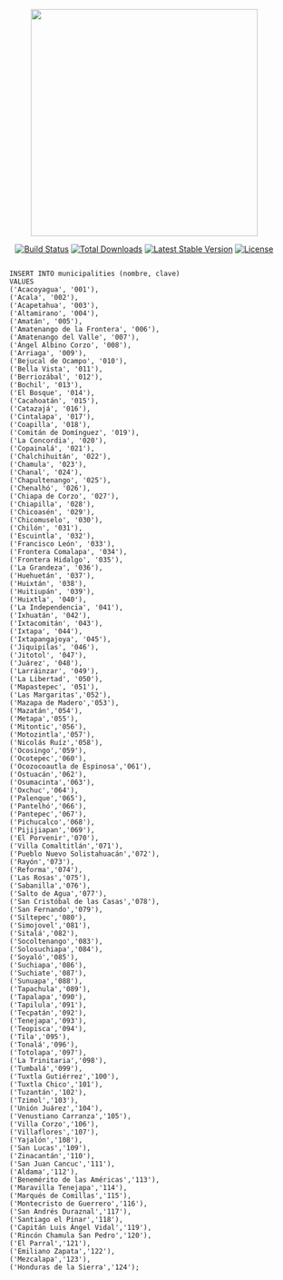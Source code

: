 <p align="center"><a href="https://laravel.com" target="_blank"><img src="https://raw.githubusercontent.com/laravel/art/master/logo-lockup/5%20SVG/2%20CMYK/1%20Full%20Color/laravel-logolockup-cmyk-red.svg" width="400"></a></p>

<p align="center">
<a href="https://travis-ci.org/laravel/framework"><img src="https://travis-ci.org/laravel/framework.svg" alt="Build Status"></a>
<a href="https://packagist.org/packages/laravel/framework"><img src="https://img.shields.io/packagist/dt/laravel/framework" alt="Total Downloads"></a>
<a href="https://packagist.org/packages/laravel/framework"><img src="https://img.shields.io/packagist/v/laravel/framework" alt="Latest Stable Version"></a>
<a href="https://packagist.org/packages/laravel/framework"><img src="https://img.shields.io/packagist/l/laravel/framework" alt="License"></a>
</p>

```
  
  INSERT INTO municipalities (nombre, clave)
  VALUES 
  ('Acacoyagua', '001'),
  ('Acala', '002'),
  ('Acapetahua', '003'),
  ('Altamirano', '004'),
  ('Amatán', '005'),
  ('Amatenango de la Frontera', '006'),
  ('Amatenango del Valle', '007'),
  ('Ángel Albino Corzo', '008'),
  ('Arriaga', '009'),
  ('Bejucal de Ocampo', '010'),
  ('Bella Vista', '011'),
  ('Berriozábal', '012'),
  ('Bochil', '013'),
  ('El Bosque', '014'),
  ('Cacahoatán', '015'),
  ('Catazajá', '016'),
  ('Cintalapa', '017'),
  ('Coapilla', '018'),
  ('Comitán de Domínguez', '019'),
  ('La Concordia', '020'),
  ('Copainalá', '021'),
  ('Chalchihuitán', '022'),
  ('Chamula', '023'),
  ('Chanal', '024'),
  ('Chapultenango', '025'),
  ('Chenalhó', '026'),
  ('Chiapa de Corzo', '027'),
  ('Chiapilla', '028'),
  ('Chicoasén', '029'),
  ('Chicomuselo', '030'),
  ('Chilón', '031'),
  ('Escuintla', '032'),
  ('Francisco León', '033'),
  ('Frontera Comalapa', '034'),
  ('Frontera Hidalgo', '035'),
  ('La Grandeza', '036'),
  ('Huehuetán', '037'),
  ('Huixtán', '038'),
  ('Huitiupán', '039'),
  ('Huixtla', '040'),
  ('La Independencia', '041'),
  ('Ixhuatán', '042'),
  ('Ixtacomitán', '043'),
  ('Ixtapa', '044'),
  ('Ixtapangajoya', '045'),
  ('Jiquipilas', '046'),
  ('Jitotol', '047'),
  ('Juárez', '048'),
  ('Larráinzar', '049'),
  ('La Libertad', '050'),
  ('Mapastepec', '051'),
  ('Las Margaritas','052'),
  ('Mazapa de Madero','053'),
  ('Mazatán','054'),
  ('Metapa','055'),
  ('Mitontic','056'),
  ('Motozintla','057'),
  ('Nicolás Ruíz','058'),
  ('Ocosingo','059'),
  ('Ocotepec','060'),
  ('Ocozocoautla de Espinosa','061'),
  ('Ostuacán','062'),
  ('Osumacinta','063'),
  ('Oxchuc','064'),
  ('Palenque','065'),
  ('Pantelhó','066'),
  ('Pantepec','067'),
  ('Pichucalco','068'),
  ('Pijijiapan','069'),
  ('El Porvenir','070'),
  ('Villa Comaltitlán','071'),
  ('Pueblo Nuevo Solistahuacán','072'),
  ('Rayón','073'),
  ('Reforma','074'),
  ('Las Rosas','075'),
  ('Sabanilla','076'),
  ('Salto de Agua','077'),
  ('San Cristóbal de las Casas','078'),
  ('San Fernando','079'),
  ('Siltepec','080'),
  ('Simojovel','081'),
  ('Sitalá','082'),
  ('Socoltenango','083'),
  ('Solosuchiapa','084'),
  ('Soyaló','085'),
  ('Suchiapa','086'),
  ('Suchiate','087'),
  ('Sunuapa','088'),
  ('Tapachula','089'),
  ('Tapalapa','090'),
  ('Tapilula','091'),
  ('Tecpatán','092'),
  ('Tenejapa','093'),
  ('Teopisca','094'),
  ('Tila','095'),
  ('Tonalá','096'),
  ('Totolapa','097'),
  ('La Trinitaria','098'),
  ('Tumbalá','099'),
  ('Tuxtla Gutiérrez','100'),
  ('Tuxtla Chico','101'),
  ('Tuzantán','102'),
  ('Tzimol','103'),
  ('Unión Juárez','104'),
  ('Venustiano Carranza','105'),
  ('Villa Corzo','106'),
  ('Villaflores','107'),
  ('Yajalón','108'),
  ('San Lucas','109'),
  ('Zinacantán','110'),
  ('San Juan Cancuc','111'),
  ('Aldama','112'),
  ('Benemérito de las Américas','113'),
  ('Maravilla Tenejapa','114'),
  ('Marqués de Comillas','115'),
  ('Montecristo de Guerrero','116'),
  ('San Andrés Duraznal','117'),
  ('Santiago el Pinar','118'),
  ('Capitán Luis Ángel Vidal','119'),
  ('Rincón Chamula San Pedro','120'),
  ('El Parral','121'),
  ('Emiliano Zapata','122'),
  ('Mezcalapa','123'),
  ('Honduras de la Sierra','124');

```